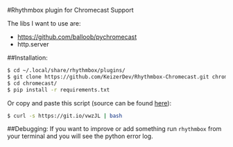 #Rhythmbox plugin for Chromecast Support

The libs I want to use are:
- https://github.com/balloob/pychromecast
- http.server


##Installation: 
```bash
$ cd ~/.local/share/rhythmbox/plugins/
$ git clone https://github.com/KeizerDev/Rhythmbox-Chromecast.git chromecast
$ cd chromecast/
$ pip install -r requirements.txt
```

Or copy and paste this script (source can be found [here](https://gist.github.com/KeizerDev/5ba4b0eca210338a6b80193771173a95)):

```bash
$ curl -s https://git.io/vwzJL | bash 
```

##Debugging:
If you want to improve or add something run `rhythmbox` from your terminal and you will see the python error log.
